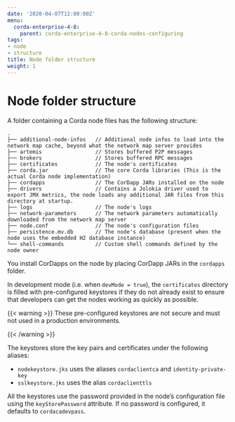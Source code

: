 ```yaml
---
date: '2020-04-07T12:00:00Z'
menu:
  corda-enterprise-4-8:
    parent: corda-enterprise-4-8-corda-nodes-configuring
tags:
- node
- structure
title: Node folder structure
weight: 1
---
```



# Node folder structure

A folder containing a Corda node files has the following structure:

```none
.
├── additional-node-infos   // Additional node infos to load into the network map cache, beyond what the network map server provides
├── artemis                 // Stores buffered P2P messages
├── brokers                 // Stores buffered RPC messages
├── certificates            // The node's certificates
├── corda.jar               // The core Corda libraries (This is the actual Corda node implementation)
├── cordapps                // The CorDapp JARs installed on the node
├── drivers                 // Contains a Jolokia driver used to export JMX metrics, the node loads any additional JAR files from this directory at startup.
├── logs                    // The node's logs
├── network-parameters      // The network parameters automatically downloaded from the network map server
├── node.conf               // The node's configuration files
├── persistence.mv.db       // The node's database (present when the node uses the embedded H2 database instance)
└── shell-commands          // Custom shell commands defined by the node owner
```

You install CorDapps on the node by placing CorDapp JARs in the `cordapps` folder.

In development mode (i.e. when `devMode = true`), the `certificates` directory is filled with pre-configured
keystores if they do not already exist to ensure that developers can get the nodes working as quickly as
possible.


{{< warning >}}
These pre-configured keystores are not secure and must not used in a production environments.

{{< /warning >}}


The keystores store the key pairs and certificates under the following aliases:


* `nodekeystore.jks` uses the aliases `cordaclientca` and `identity-private-key`
* `sslkeystore.jks` uses the alias `cordaclienttls`

All the keystores use the password provided in the node’s configuration file using the `keyStorePassword` attribute.
If no password is configured, it defaults to `cordacadevpass`.

